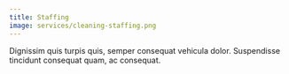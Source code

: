 ```yaml
---
title: Staffing
image: services/cleaning-staffing.png
---
```


Dignissim quis turpis quis, semper consequat vehicula dolor. Suspendisse tincidunt consequat quam, ac consequat.